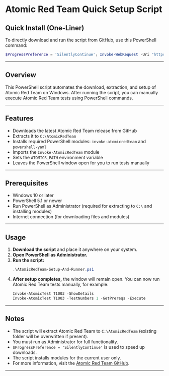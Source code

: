 # Atomic Red Team Quick Setup Script

## Quick Install (One-Liner)

To directly download and run the script from GitHub, use this PowerShell command:

```powershell
$ProgressPreference = 'SilentlyContinue'; Invoke-WebRequest -Uri "https://raw.githubusercontent.com/Akash-CyberSamurai/AtomicRedWithGUI/main/AtomicRedTeam-Setup-And-Runner.ps1" -OutFile "AtomicRedTeam-Setup-And-Runner.ps1"; PowerShell -ExecutionPolicy Bypass -File .\AtomicRedTeam-Setup-And-Runner.ps1
```

---

## Overview
This PowerShell script automates the download, extraction, and setup of Atomic Red Team on Windows. After running the script, you can manually execute Atomic Red Team tests using PowerShell commands.

---

## Features
- Downloads the latest Atomic Red Team release from GitHub
- Extracts it to `C:\AtomicRedTeam`
- Installs required PowerShell modules: `invoke-atomicredteam` and `powershell-yaml`
- Imports the `Invoke-AtomicRedTeam` module
- Sets the `ATOMICS_PATH` environment variable
- Leaves the PowerShell window open for you to run tests manually

---

## Prerequisites
- Windows 10 or later
- PowerShell 5.1 or newer
- Run PowerShell as Administrator (required for extracting to `C:\` and installing modules)
- Internet connection (for downloading files and modules)

---

## Usage
1. **Download the script** and place it anywhere on your system.
2. **Open PowerShell as Administrator.**
3. **Run the script:**
   ```powershell
   .\AtomicRedTeam-Setup-And-Runner.ps1
   ```
4. **After setup completes,** the window will remain open. You can now run Atomic Red Team tests manually, for example:
   ```powershell
   Invoke-AtomicTest T1003 -ShowDetails
   Invoke-AtomicTest T1003 -TestNumbers 1 -GetPrereqs -Execute
   ```

---

## Notes
- The script will extract Atomic Red Team to `C:\AtomicRedTeam` (existing folder will be overwritten if present).
- You must run as Administrator for full functionality.
- `$ProgressPreference = 'SilentlyContinue'` is used to speed up downloads.
- The script installs modules for the current user only.
- For more information, visit the [Atomic Red Team GitHub](https://github.com/redcanaryco/atomic-red-team).

--- 